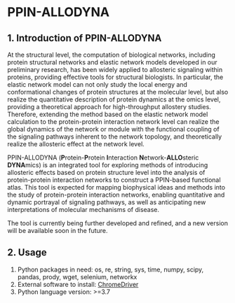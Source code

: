 # PPIN-ALLODYNA
## 1. Introduction of PPIN-ALLODYNA

At the structural level, the computation of biological networks, including protein structural networks and elastic network models developed in our preliminary research, has been widely applied to allosteric signaling within proteins, providing effective tools for structural biologists. In particular, the elastic network model can not only study the local energy and conformational changes of protein structures at the molecular level, but also realize the quantitative description of protein dynamics at the omics level, providing a theoretical approach for high-throughput allostery studies. Therefore, extending the method based on the elastic network model calculation to the protein-protein interaction network level can realize the global dynamics of the network or module with the functional coupling of the signaling pathways inherent to the network topology, and theoretically realize the allosteric effect at the network level.
  
PPIN-ALLODYNA (**P**rotein-**P**rotein **I**nteraction **N**etwork-**ALLO**steric **DYNA**mics) is an integrated tool for exploring methods of introducing allosteric effects based on protein structure level into the analysis of protein-protein interaction networks to construct a PPIN-based functional atlas. This tool is expected for mapping biophysical ideas and methods into the study of protein-protein interaction networks, enabling quantitative and dynamic portrayal of signaling pathways, as well as anticipating new interpretations of molecular mechanisms of disease.
  
The tool is currently being further developed and refined, and a new version will be available soon in the future.

## 2. Usage
  1) Python packages in need: os, re, string, sys, time, numpy, scipy, pandas, prody, wget, selenium, networkx
  2) External software to install: [ChromeDriver](https://sites.google.com/a/chromium.org/chromedriver/home)
  3) Python language version: >=3.7


  

